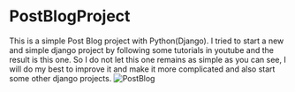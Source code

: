 # PostBlogProject
This is a simple Post Blog project with Python(Django). I tried to start a new and simple django project by following some tutorials in youtube and the result is this one. So I do not let this one remains as simple as you can see, I will do my best to improve it and make it more complicated and also start some other django projects.
![PostBlog](https://user-images.githubusercontent.com/77573694/175380451-6590c257-4d2d-4c61-b9c8-eae366e018f8.jpg)
